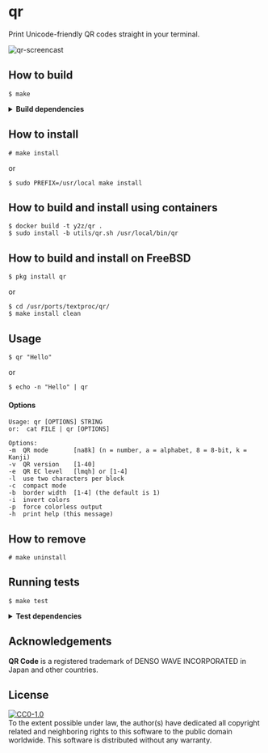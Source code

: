 # qr

Print Unicode-friendly QR codes straight in your terminal.

![qr-screencast](https://user-images.githubusercontent.com/1392048/47276020-47b04800-d582-11e8-9da0-b09d0c949720.gif)


## How to build

    $ make

<details>
    <summary><strong>Build dependencies</strong></summary>
    <br />

 - [libqrencode](https://github.com/fukuchi/libqrencode)
   ###### Resolve on Ubuntu or Debian
       $ apt-get install libqrencode-dev
   ###### Resolve on macOS
       $ brew install qrencode
   ###### Build from source
       $ git clone https://github.com/fukuchi/libqrencode.git && cd libqrencode
       $ ./configure --prefix=/usr/local
       $ make
       # make install

</details>


## How to install

    # make install
or

    $ sudo PREFIX=/usr/local make install


## How to build and install using containers

    $ docker build -t y2z/qr .
    $ sudo install -b utils/qr.sh /usr/local/bin/qr


## How to build and install on FreeBSD

    $ pkg install qr
or

    $ cd /usr/ports/textproc/qr/
    $ make install clean


## Usage

    $ qr "Hello"
or

    $ echo -n "Hello" | qr

#### Options

    Usage: qr [OPTIONS] STRING
    or:  cat FILE | qr [OPTIONS]

    Options:
    -m  QR mode       [na8k] (n = number, a = alphabet, 8 = 8-bit, k = Kanji)
    -v  QR version    [1-40]
    -e  QR EC level   [lmqh] or [1-4]
    -l  use two characters per block
    -c  compact mode
    -b  border width  [1-4] (the default is 1)
    -i  invert colors
    -p  force colorless output
    -h  print help (this message)


## How to remove

    # make uninstall


## Running tests

    $ make test

<details>
    <summary><strong>Test dependencies</strong></summary>
    <br />

 - [autoconf](https://www.gnu.org/software/autoconf/autoconf.html)
   ###### Resolve on Ubuntu or Debian
       $ apt-get install autoconf
   ###### Resolve on macOS
       $ brew install autoconf
 - [zbar](http://zbar.sourceforge.net)
   ###### Resolve on Ubuntu or Debian
       $ apt-get install zbar-tools
   ###### Resolve on macOS
       $ brew install zbar
 - [imagemagick](https://www.imagemagick.org/script/index.php)
   ###### Resolve on Ubuntu or Debian
       $ apt-get install imagemagick
   ###### Resolve on macOS
       $ brew install imagemagick
 - [FreeMono font](https://en.wikipedia.org/wiki/GNU_FreeFont)
   ###### Resolve on Ubuntu or Debian
       $ apt-get install fonts-freefont-ttf
   ###### Resolve on macOS
       $ brew tap homebrew/cask-fonts
       $ brew cask install font-freesans

</details>


## Acknowledgements

**QR Code** is a registered trademark of DENSO WAVE INCORPORATED in Japan
and other countries.


## License

<a href="https://creativecommons.org/publicdomain/zero/1.0/">
    <img src="https://i.creativecommons.org/p/zero/1.0/88x31.png" alt="CC0-1.0" />
</a>
<br />
To the extent possible under law, the author(s) have dedicated all copyright related and neighboring rights to this software to the public domain worldwide.
This software is distributed without any warranty.
